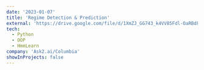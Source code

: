 ```yaml
---
date: '2023-01-07'
title: 'Regime Detection & Prediction'
external: 'https://drive.google.com/file/d/1XmZJ_GG743_k4VV85Fdl-OaRBdFn5EWn/view'
tech:
  - Python
  - OOP
  - HmmLearn
company: 'Ask2.ai/Columbia'
showInProjects: false 
---
```


